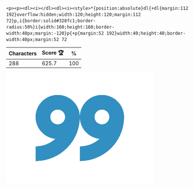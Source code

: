 `<p><p><dl><i></dl><dl><i><style>*{position:absolute}dl{+dl{margin:112 192}overflow:hidden;width:120;height:120;margin:112 72}p,i{border:solid#328fc1;border-radius:50%}i{width:160;height:160;border-width:40px;margin:-120}p{+p{margin:52 192}width:40;height:40;border-width:40px;margin:52 72`

| Characters | Score 🏆 | %   |
| ---------- | -------- | --- |
| 288        | 625.7    | 100 |

![](/2025/Jan2025/18/20250118.png)
